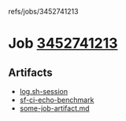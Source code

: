 refs/jobs/3452741213

# Job [3452741213](https://github.com/rokmoln/support-firecloud/runs/3452741213?check_suite_focus=true)

## Artifacts

* [log.sh-session](log.sh-session)
* [sf-ci-echo-benchmark](sf-ci-echo-benchmark)
* [some-job-artifact.md](some-job-artifact.md)

